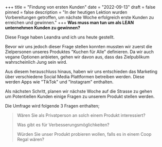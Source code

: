 +++
title = "Findung von ersten Kunden"
date = "2022-09-13"
draft = false
pinned = false
description = "In der heutigen Lektion wurden Vorbereitungen getroffen, um nächste Woche erfolgreich erste Kunden zu erreichen und gewinnen."
+++
**W﻿as muss man tun um als LEAN unternehmen Kunden zu gewinnen?**

Diese Frage haben Leandra und ich uns heute gestellt.

B﻿evor wir uns jedoch dieser Frage stellen konnten mussten wir zuerst die Zielpersonen unseres Produktes "Kuchen für Alle" definieren. Da wir auch vegane Optionen anbieten, gehen wir davon aus, dass das Zielpublikum wahrscheinlich Jung sein wird.

A﻿us diesem herauschluss hinaus, haben wir uns entschieden das Marketing über verschiedene Social Media Plattformen betreiben werden. Diese werden Apps wie "TikTok" und "Instagram" enthalten.

A﻿ls nächsten Schritt, planen wir nächste Woche auf die Strasse zu gehen um Potentiellen Kunden einige Fragen zu unserem Produkt stellen werden. 

D﻿ie Umfrage wird folgende 3 Fragen enthalten;

> W﻿ären Sie als Privatperson an solch einem Produkt interessiert?
>
> W﻿as gibt es für Verbesserungsmöglichkeiten?
>
> W﻿ürden Sie unser Produkt probieren wollen, falls es in einem Coop Regal wären?